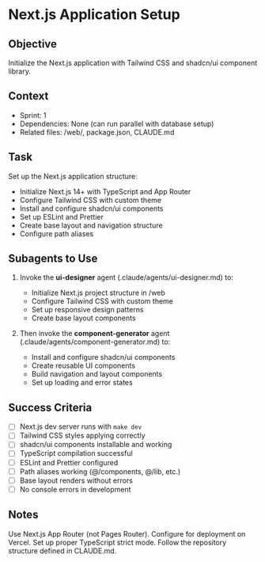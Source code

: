 # Next.js Application Setup

## Objective

Initialize the Next.js application with Tailwind CSS and shadcn/ui component library.

## Context

- Sprint: 1
- Dependencies: None (can run parallel with database setup)
- Related files: /web/, package.json, CLAUDE.md

## Task

Set up the Next.js application structure:

- Initialize Next.js 14+ with TypeScript and App Router
- Configure Tailwind CSS with custom theme
- Install and configure shadcn/ui components
- Set up ESLint and Prettier
- Create base layout and navigation structure
- Configure path aliases

## Subagents to Use

1. Invoke the **ui-designer** agent (.claude/agents/ui-designer.md) to:
   - Initialize Next.js project structure in /web
   - Configure Tailwind CSS with custom theme
   - Set up responsive design patterns
   - Create base layout components

2. Then invoke the **component-generator** agent (.claude/agents/component-generator.md) to:
   - Install and configure shadcn/ui components
   - Create reusable UI components
   - Build navigation and layout components
   - Set up loading and error states

## Success Criteria

- [ ] Next.js dev server runs with `make dev`
- [ ] Tailwind CSS styles applying correctly
- [ ] shadcn/ui components installable and working
- [ ] TypeScript compilation successful
- [ ] ESLint and Prettier configured
- [ ] Path aliases working (@/components, @/lib, etc.)
- [ ] Base layout renders without errors
- [ ] No console errors in development

## Notes

Use Next.js App Router (not Pages Router). Configure for deployment on Vercel. Set up proper TypeScript strict mode. Follow the repository structure defined in CLAUDE.md.
